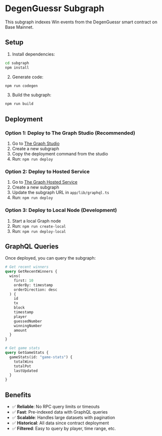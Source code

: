 # DegenGuessr Subgraph

This subgraph indexes Win events from the DegenGuessr smart contract on Base Mainnet.

## Setup

1. Install dependencies:
```bash
cd subgraph
npm install
```

2. Generate code:
```bash
npm run codegen
```

3. Build the subgraph:
```bash
npm run build
```

## Deployment

### Option 1: Deploy to The Graph Studio (Recommended)

1. Go to [The Graph Studio](https://thegraph.com/studio/)
2. Create a new subgraph
3. Copy the deployment command from the studio
4. Run: `npm run deploy`

### Option 2: Deploy to Hosted Service

1. Go to [The Graph Hosted Service](https://thegraph.com/hosted-service/)
2. Create a new subgraph
3. Update the subgraph URL in `app/lib/graphql.ts`
4. Run: `npm run deploy`

### Option 3: Deploy to Local Node (Development)

1. Start a local Graph node
2. Run: `npm run create-local`
3. Run: `npm run deploy-local`

## GraphQL Queries

Once deployed, you can query the subgraph:

```graphql
# Get recent winners
query GetRecentWinners {
  wins(
    first: 10
    orderBy: timestamp
    orderDirection: desc
  ) {
    id
    tx
    block
    timestamp
    player
    guessedNumber
    winningNumber
    amount
  }
}

# Get game stats
query GetGameStats {
  gameStats(id: "game-stats") {
    totalWins
    totalPot
    lastUpdated
  }
}
```

## Benefits

- ✅ **Reliable**: No RPC query limits or timeouts
- ✅ **Fast**: Pre-indexed data with GraphQL queries
- ✅ **Scalable**: Handles large datasets with pagination
- ✅ **Historical**: All data since contract deployment
- ✅ **Filtered**: Easy to query by player, time range, etc.
